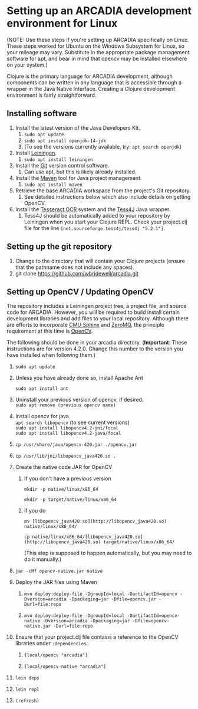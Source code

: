 
Setting up an ARCADIA development environment for Linux
=======================================================

(NOTE: Use these steps if you're setting up ARCADIA specifically on Linux. These steps worked for Ubuntu on the Windows Subsystem for Linux, so your mileage may vary. Substitute in the appropriate package management software for apt, and bear in mind that opencv may be installed elsewhere on your system.)

Clojure is the primary language for ARCADIA development, although components can be written in any language that is accessible through a wrapper in the Java Native Interface. Creating a Clojure development environment is fairly straightforward.

Installing software
-------------------

1.  Install the latest version of the Java Developers Kit.  
    1.  `sudo apt update`
    2.  `sudo apt install openjdk-14-jdk`
    3.  (To see the versions currently available, try: `apt search openjdk`)
2.  Install [Leiningen](http://leiningen.org).
    1.  `sudo apt install leiningen`
3.  Install the [Git](http://git-scm.com) version control software.
    1.  Can use apt, but this is likely already installed.
4.  Install the [Maven](http://maven.apache.org) tool for Java project management.
    1.  `sudo apt install maven`
5.  Retrieve the base ARCADIA workspace from the project's Git repository.
    1.  See detailed instructions below which also include details on getting OpenCV.
6.  Install the [Tesseract OCR](https://code.google.com/p/tesseract-ocr/) system and the [Tess4J](http://tess4j.sourceforge.net) Java wrapper.  
    1.  Tess4J should be automatically added to your repository by Leiningen when you start your Clojure REPL. Check your project.clj file for the line `[net.sourceforge.tess4j/tess4j "5.2.1"]`.

Setting up the git repository
-----------------------------

1.  Change to the directory that will contain your Clojure projects (ensure that the pathname does not include any spaces).
2.  git clone https://github.com/wbridewell/arcadia.git
        

Setting up OpenCV / Updating OpenCV
-----------------------------------

The repository includes a Leiningen project tree, a project file, and source code for ARCADIA. However, you will be required to build install certain development libraries and add files to your local repository. Although there are efforts to incorporate [CMU Sphinx](http://cmusphinx.sourceforge.net) and [ZeroMQ](http://zeromq.org), the principle requirement at this time is [OpenCV](http://docs.opencv.org).

The following should be done in your arcadia directory. (**Important**: These instructions are for version 4.2.0. Change this number to the version you have installed when following them.)

1.  `sudo apt update`
    
2.  Unless you have already done so, install Apache Ant
    
    `sudo apt install ant`
    
3.  Uninstall your previous version of opencv, if desired.  
    `sudo apt remove (previous opencv name)`
4.  Install opencv for java  
    `apt search libopencv` (to see current versions)  
    `sudo apt install libopencv4.2-jni/focal`  
    `sudo apt install libopencv4.2-java/focal`
5.  `cp /usr/share/java/opencv-420.jar ./opencv.jar`
6.  `cp /usr/lib/jni/libopencv_java420.so .`
7.  Create the native code JAR for OpenCV
    1.  If you don't have a previous version
        
        `mkdir -p native/linux/x86_64` 
        
        `mkdir -p target/native/linux/x86_64`
    2.  if you do
        
        `mv [libopencv_java420.so](http://libopencv_java420.so) native/linux/x86_64/`
        
        `cp native/linux/x86_64/[libopencv_java420.so](http://libopencv_java420.so) target/native/linux/x86_64/` 
        
        (This step is supposed to happen automatically, but you may need to do it manually.)
8.  `jar -cMf opencv-native.jar native`
    
9.  Deploy the JAR files using Maven
    1.  `mvn deploy:deploy-file -DgroupId=local -DartifactId=opencv -Dversion=arcadia -Dpackaging=jar -Dfile=opencv.jar -Durl=file:repo`
        
    2.  `mvn deploy:deploy-file -DgroupId=local -DartifactId=opencv-native -Dversion=arcadia -Dpackaging=jar -Dfile=opencv-native.jar -Durl=file:repo`
        
10.  Ensure that your project.clj file contains a reference to the OpenCV libraries under `:dependencies`.
    
        1.  `[local/opencv "arcadia"]`
            
        2.  `[local/opencv-native "arcadia"]`
        
11.  `lein deps`
    
12.  `lein repl`
    
13.  `(refresh)`